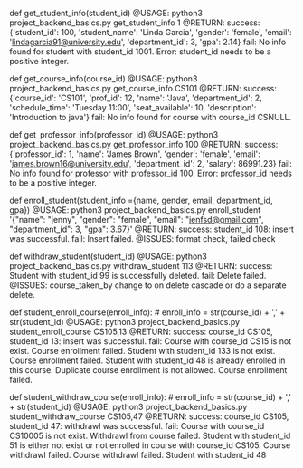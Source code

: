 def get_student_info(student_id)
    @USAGE: 
        python3 project_backend_basics.py get_student_info 1
    @RETURN: 
        success: {'student_id': 100, 'student_name': 'Linda Garcia', 'gender': 'female', 'email': 'lindagarcia91@university.edu', 'department_id': 3, 'gpa': 2.14}
        fail: No info found for student with student_id 1001.
              Error: student_id needs to be a positive integer.

def get_course_info(course_id)
    @USAGE: 
        python3 project_backend_basics.py get_course_info CS101
    @RETURN: 
        success: {'course_id': 'CS101', 'prof_id': 12, 'name': 'Java', 'department_id': 2, 'schedule_time': 'Tuesday 11:00', 'seat_available': 10, 'description': 'Introduction to java'}
        fail: No info found for course with course_id CSNULL.

def get_professor_info(professor_id)
    @USAGE: 
        python3 project_backend_basics.py get_professor_info 100
    @RETURN: 
        success: {'professor_id': 1, 'name': 'James Brown', 'gender': 'female', 'email': 'james.brown16@university.edu', 'department_id': 2, 'salary': 86991.23}
        fail: No info found for professor with professor_id 100.
              Error: professor_id needs to be a positive integer.

def enroll_student(student_info ={name, gender, email, department_id, gpa})
    @USAGE: 
        python3 project_backend_basics.py enroll_student '{"name": "jenny", "gender": "female", "email": "jenfsd@gmail.com", "department_id": 3, "gpa": 3.67}'
	@RETURN: 
        success: student_id 108: insert was successful.
 		fail: Insert failed.
    @ISSUES:
        format check, failed check

def withdraw_student(student_id)
    @USAGE:
        python3 project_backend_basics.py withdraw_student 113
    @RETURN: 
        success: Student with student_id 99 is successfully deleted.
 		fail: Delete failed.
    @ISSUES:
        course_taken_by change to on delete cascade or do a separate delete.

def student_enroll_course(enroll_info): # enroll_info = str(course_id) + ',' + str(student_id)
    @USAGE:
        python3 project_backend_basics.py student_enroll_course CS105,13
    @RETURN: 
        success: course_id CS105, student_id 13: insert was successful.
 		fail: Course with course_id CS15 is not exist. Course enrollment failed.
              Student with student_id 133 is not exist. Course enrollment failed.
              Student with student_id 48 is already enrolled in this course. Duplicate course enrollment is not allowed.
              Course enrollment failed.

def student_withdraw_course(enroll_info): # enroll_info = str(course_id) + ',' + str(student_id)
    @USAGE:
        python3 project_backend_basics.py student_withdraw_course CS105,47
    @RETURN: 
        success: course_id CS105, student_id 47: withdrawl was successful.
 		fail: Course with course_id CS10005 is not exist. Withdrawl from course failed.
              Student with student_id 51 is either not exist or not enrolled in course with course_id CS105. Course withdrawl failed.
              Course withdrawl failed. Student with student_id 48